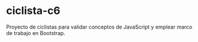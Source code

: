 # ciclista-c6
Proyecto de ciclistas para validar conceptos de JavaScript y emplear marco de trabajo en Bootstrap.
